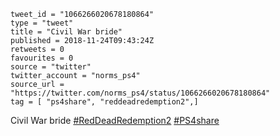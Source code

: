 ```
tweet_id = "1066266020678180864"
type = "tweet"
title = "Civil War bride"
published = 2018-11-24T09:43:24Z
retweets = 0
favourites = 0
source = "twitter"
twitter_account = "norms_ps4"
source_url = "https://twitter.com/norms_ps4/status/1066266020678180864"
tag = [ "ps4share", "reddeadredemption2",]
```

Civil War bride [#RedDeadRedemption2](/tags/reddeadredemption2/) [#PS4share](/tags/ps4share/)

<p class='image'><img src='http://mnf.m17s.net/2018/11/24/DswjSy3WwAAd_kj.jpg' alt=''></p>

